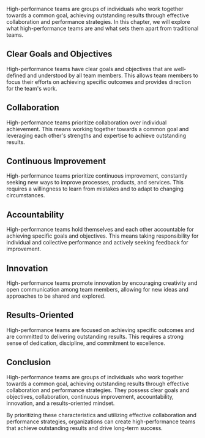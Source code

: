 
High-performance teams are groups of individuals who work together towards a common goal, achieving outstanding results through effective collaboration and performance strategies. In this chapter, we will explore what high-performance teams are and what sets them apart from traditional teams.

Clear Goals and Objectives
--------------------------

High-performance teams have clear goals and objectives that are well-defined and understood by all team members. This allows team members to focus their efforts on achieving specific outcomes and provides direction for the team's work.

Collaboration
-------------

High-performance teams prioritize collaboration over individual achievement. This means working together towards a common goal and leveraging each other's strengths and expertise to achieve outstanding results.

Continuous Improvement
----------------------

High-performance teams prioritize continuous improvement, constantly seeking new ways to improve processes, products, and services. This requires a willingness to learn from mistakes and to adapt to changing circumstances.

Accountability
--------------

High-performance teams hold themselves and each other accountable for achieving specific goals and objectives. This means taking responsibility for individual and collective performance and actively seeking feedback for improvement.

Innovation
----------

High-performance teams promote innovation by encouraging creativity and open communication among team members, allowing for new ideas and approaches to be shared and explored.

Results-Oriented
----------------

High-performance teams are focused on achieving specific outcomes and are committed to delivering outstanding results. This requires a strong sense of dedication, discipline, and commitment to excellence.

Conclusion
----------

High-performance teams are groups of individuals who work together towards a common goal, achieving outstanding results through effective collaboration and performance strategies. They possess clear goals and objectives, collaboration, continuous improvement, accountability, innovation, and a results-oriented mindset.

By prioritizing these characteristics and utilizing effective collaboration and performance strategies, organizations can create high-performance teams that achieve outstanding results and drive long-term success.
